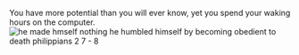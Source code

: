 You have more potential than you will ever know, yet you spend your waking hours on the computer.
![he made hmself nothing he humbled himself by becoming obedient to death philippians 2 7 - 8](https://user-images.githubusercontent.com/17298607/122703273-ca4ba280-d216-11eb-8f6c-0ccd4d4a2f1e.png=250x250)

